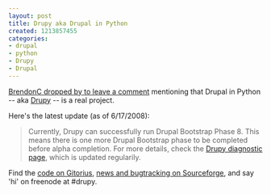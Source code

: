 ```yaml
--- 
layout: post
title: Drupy aka Drupal in Python
created: 1213857455
categories: 
- drupal
- python
- Drupy
- Drupal
---
```

<p><a href="http://bmannconsulting.com/blog/bmann/drupal-python#comment-136984">BrendonC dropped by to leave a comment</a> mentioning that Drupal in Python -- aka <a href="http://drupy.net/">Drupy</a> -- is a real project.</p>

<p>Here's the latest update (as of 6/17/2008):</p>

<blockquote>
Currently, Drupy can successfully run Drupal Bootstrap Phase 8. This means there is one more Drupal Bootstrap phase to be completed before alpha completion. For more details, check the <a href="http://drupy.net/status/current.html">Drupy diagnostic page</a>, which is updated regularily.
</blockquote>

<p>Find the <a href="http://gitorious.org/projects/drupy/repos/mainline">code on Gitorius</a>, <a href="http://sourceforge.net/projects/drupy">news and bugtracking on Sourceforge</a>, and say 'hi' on freenode at #drupy.</p>
